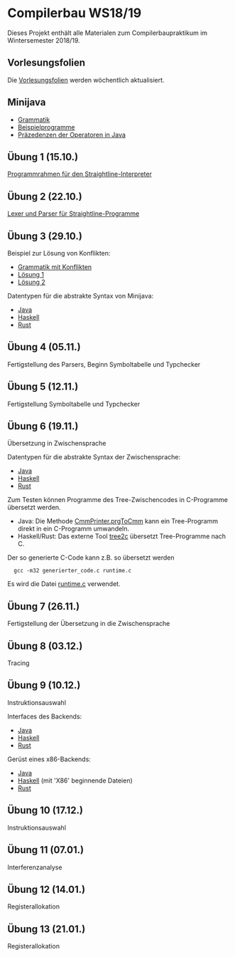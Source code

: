 # Compilerbau WS18/19

Dieses Projekt enthält alle Materialen zum Compilerbaupraktikum im
Wintersemester 2018/19.

## Vorlesungsfolien

Die [Vorlesungsfolien](lecture/slides.pdf) werden wöchentlich
aktualisiert.

## Minijava

- [Grammatik](minijava.txt)
- [Beispielprogramme](src/MiniJava_Examples)
- [Präzedenzen der Operatoren in Java](https://introcs.cs.princeton.edu/java/11precedence/)

## Übung 1 (15.10.)

[Programmrahmen für den Straightline-Interpreter](src/Straightline)

## Übung 2 (22.10.)

[Lexer und Parser für Straightline-Programme](src/StraightlineParser)

## Übung 3 (29.10.)

Beispiel zur Lösung von Konflikten:
- [Grammatik mit Konflikten](lecture/lists_problem.cup)
- [Lösung 1](lecture/lists_solution1.cup)
- [Lösung 2](lecture/lists_solution2.cup)

Datentypen für die abstrakte Syntax von Minijava:
- [Java](src/Java)
- [Haskell](src/Haskell)
- [Rust](src/Rust)

## Übung 4 (05.11.)

Fertigstellung des Parsers, Beginn Symboltabelle und Typchecker

## Übung 5 (12.11.)

Fertigstellung Symboltabelle und Typchecker

## Übung 6 (19.11.)

Übersetzung in Zwischensprache

Datentypen für die abstrakte Syntax der Zwischensprache:
- [Java](src/Java/minijava/intermediate)
- [Haskell](src/Haskell)
- [Rust](src/Rust)

Zum Testen können Programme des Tree-Zwischencodes in C-Programme übersetzt werden.
- Java: Die Methode [CmmPrinter.prgToCmm](src/Java/minijava/intermediate/CmmPrinter.java) kann ein Tree-Programm direkt in ein C-Programm umwandeln.
- Haskell/Rust: Das externe Tool [tree2c](tools/tree2c) übersetzt Tree-Programme nach C.

Der so generierte C-Code kann z.B. so übersetzt werden
```
  gcc -m32 generierter_code.c runtime.c
```
Es wird die Datei [runtime.c](tools/tree2c/runtime.c) verwendet.

## Übung 7 (26.11.)

Fertigstellung der Übersetzung in die Zwischensprache

## Übung 8 (03.12.)

Tracing

## Übung 9 (10.12.)

Instruktionsauswahl

Interfaces des Backends:
- [Java](src/Java/minijava/backend)
- [Haskell](src/Haskell/Backend.hs)
- [Rust](src/Rust/backend.rs)

Gerüst eines x86-Backends:
- [Java](src/Java/minijava/backend/i386)
- [Haskell](src/Haskell) (mit 'X86' beginnende Dateien)
- [Rust](src/Rust/x86)

## Übung 10 (17.12.)

Instruktionsauswahl

## Übung 11 (07.01.)

Interferenzanalyse

## Übung 12 (14.01.)

Registerallokation

## Übung 13 (21.01.)

Registerallokation
